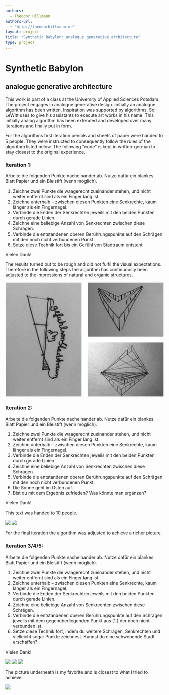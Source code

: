 ```yaml
---
authors:
  - Theodor Hillmann
authors-url:
  - "http://theodorhillmann.de"
layout: project
title: "Synthetic Babylon: analogue generative architecture"
type: project
---
```


# Synthetic Babylon
## analogue generative architecture

This work is part of a class at the University of Applied Sciences Potsdam. The project engages in analogue generative design. Initially an analogue algorithm has been written. Inspiration was supported by algorithms, Sol LeWitt uses to give his assistants to execute art works in his name. This initially analog algorithm has been extended and developed over many iterations and finally put in form.

For the algorithms first iteration pencils and sheets of paper were handed to 5 people. They were instructed to consequently follow the rules of the algorithm listed below. The following "code" is kept in written-german to stay closest to the original experience.

### Iteration 1:

Arbeite die folgenden Punkte nacheinander ab.
Nutze dafür ein blankes Blatt Papier und ein Bleistift (wenn
möglich).

1. Zeichne zwei Punkte die waagerecht zueinander stehen, und
nicht weiter entfernt sind als ein Finger lang ist.
2. Zeichne unterhalb – zwischen diesen Punkten eine Senkrechte,
kaum länger als ein Fingernagel.
3. Verbinde die Enden der Senkrechten jeweils mit den beiden
Punkten durch gerade Linien.
4. Zeichne eine beliebige Anzahl von Senkrechten zwischen diese
Schrägen.
5. Verbinde die entstandenen oberen Berührungspunkte auf den
Schrägen mit den noch nicht verbundenen Punkt.
6. Setze diese Technik fort bis ein Gefühl von Stadtraum entsteht

Vielen Dank!

The results turned out to be rough and did not fulfil the visual expectations.
Therefore in the following steps the algorithm has continuously been adjusted to the impressions of natural and organic structures.

![](https://github.com/t0dorakis/syntheticBabylon/blob/master/assets/visuals/IT1/1.png)


### Iteration 2:

Arbeite die folgenden Punkte nacheinander ab.
Nutze dafür ein blankes Blatt Papier und ein Bleistift (wenn
möglich).

1. Zeichne zwei Punkte die waagerecht zueinander stehen, und
nicht weiter entfernt sind als ein Finger lang ist.
2. Zeichne unterhalb – zwischen diesen Punkten eine Senkrechte,
kaum länger als ein Fingernagel.
3. Verbinde die Enden der Senkrechten jeweils mit den beiden
Punkten durch gerade Linien.
4. Zeichne eine beliebige Anzahl von Senkrechten zwischen diese
Schrägen.
5. Verbinde die entstandenen oberen Berührungspunkte auf den
Schrägen mit den noch nicht verbundenen Punkt.
6. Die Sonne geht im Osten auf.
7. Bist du mit dem Ergebnis zufrieden? Was könnte man
ergänzen?

Vielen Dank!

This text was handed to 10 people.

![](https://raw.githubusercontent.com/t0dorakis/syntheticBabylon/blob/master/assets/visuals/IT2/1.png)
![](https://raw.githubusercontent.com/t0dorakis/syntheticBabylon/blob/master/assets/visuals/IT2/2.png)

For the final iteration the algorithm was adjusted to achieve a richer picture.

### Iteration 3/4/5:

Arbeite die folgenden Punkte nacheinander ab.
Nutze dafür ein blankes Blatt Papier und ein Bleistift (wenn
möglich).

1. Zeichne zwei Punkte die waagerecht zueinander stehen, und
nicht weiter entfernt sind als ein Finger lang ist.
2. Zeichne unterhalb – zwischen diesen Punkten eine Senkrechte,
kaum länger als ein Fingernagel.
3. Verbinde die Enden der Senkrechten jeweils mit den beiden
Punkten durch gerade Linien.
4. Zeichne eine beliebige Anzahl von Senkrechten zwischen diese
Schrägen.
5. Verbinde die entstandenen oberen Berührungspunkte auf den
Schrägen jeweils mit dem gegenüberliegenden Punkt aus (1.)
der noch nicht verbunden ist.
6. Setze diese Technik fort, indem du weitere Schrägen,
Senkrechten und vielleicht sogar Punkte zeichnest. Kannst du
eine schwebende Stadt erschaffen?

Vielen Dank!

![](https://raw.githubusercontent.com/t0dorakis/syntheticBabylon/blob/master/assets/visuals/IT3/1.png)
![](https://raw.githubusercontent.com/t0dorakis/syntheticBabylon/blob/master/assets/visuals/IT3/2.png)
![](https://raw.githubusercontent.com/t0dorakis/syntheticBabylon/blob/master/assets/visuals/IT3/3.png)


The picture underneath is my favorite and is closest to what I tried to achieve.

![](https://raw.githubusercontent.com/t0dorakis/syntheticBabylon/blob/master/assets/visuals/final.jpg)
